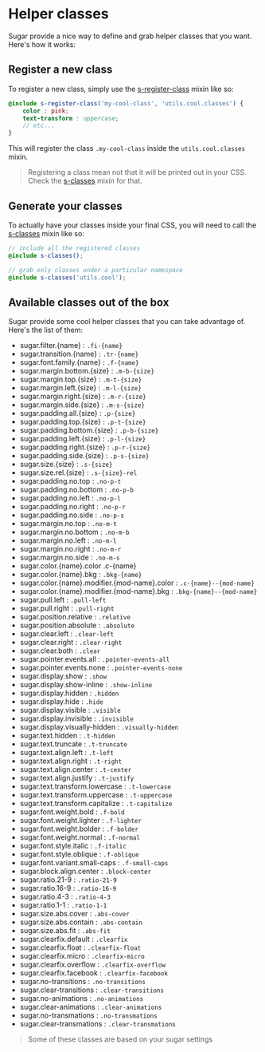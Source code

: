 # Helper classes

Sugar provide a nice way to define and grab helper classes that you want. Here's how it works:

## Register a new class

To register a new class, simply use the [s-register-class](../src/sass/core/mixins/_s-register-class.md) mixin like so:

```scss
@include s-register-class('my-cool-class', 'utils.cool.classes') {
	color : pink;
	text-transform : uppercase;
	// etc...
}
```

This will register the class ```.my-cool-class``` inside the ```utils.cool.classes``` mixin.

> Registering a class mean not that it will be printed out in your CSS. Check the [s-classes](../src/sass/core/mixins/_s-classes.md) mixin for that.

## Generate your classes

To actually have your classes inside your final CSS, you will need to call the [s-classes](../src/sass/core/mixins/_s-classes.md) mixin like so:

```scss
// include all the registered classes
@include s-classes();

// grab only classes under a particular namespace
@include s-classes('utils.cool');
```

## Available classes out of the box

Sugar provide some cool helper classes that you can take advantage of. Here's the list of them:

- sugar.filter.{name} : ```.fi-{name}```
- sugar.transition.{name} : ```.tr-{name}```
- sugar.font.family.{name} : ```.f-{name}```
- sugar.margin.bottom.{size} : ```.m-b-{size}```
- sugar.margin.top.{size} : ```.m-t-{size}```
- sugar.margin.left.{size} : ```.m-l-{size}```
- sugar.margin.right.{size} : ```.m-r-{size}```
- sugar.margin.side.{size} : ```.m-s-{size}```
- sugar.padding.all.{size} : ```.p-{size}```
- sugar.padding.top.{size} : ```.p-t-{size}```
- sugar.padding.bottom.{size} : ```.p-b-{size}```
- sugar.padding.left.{size} : ```.p-l-{size}```
- sugar.padding.right.{size} : ```.p-r-{size}```
- sugar.padding.side.{size} : ```.p-s-{size}```
- sugar.size.{size} : ```.s-{size}```
- sugar.size.rel.{size} : ```.s-{size}-rel```
- sugar.padding.no.top : ```.no-p-t```
- sugar.padding.no.bottom : ```.no-p-b```
- sugar.padding.no.left : ```.no-p-l```
- sugar.padding.no.right : ```.no-p-r```
- sugar.padding.no.side : ```.no-p-s```
- sugar.margin.no.top : ```.no-m-t```
- sugar.margin.no.bottom : ```.no-m-b```
- sugar.margin.no.left : ```.no-m-l```
- sugar.margin.no.right : ```.no-m-r```
- sugar.margin.no.side : ```.no-m-s```
- sugar.color.{name}.color .c-{name}
- sugar.color.{name}.bkg : ```.bkg-{name}```
- sugar.color.{name}.modifier.{mod-name}.color : ```.c-{name}--{mod-name}```
- sugar.color.{name}.modifier.{mod-name}.bkg : ```.bkg-{name}--{mod-name}```
- sugar.pull.left : ```.pull-left```
- sugar.pull.right : ```.pull-right```
- sugar.position.relative : ```.relative```
- sugar.position.absolute : ```.absolute```
- sugar.clear.left : ```.clear-left```
- sugar.clear.right : ```.clear-right```
- sugar.clear.both : ```.clear```
- sugar.pointer.events.all : ```.pointer-events-all```
- sugar.pointer.events.none : ```.pointer-events-none```
- sugar.display.show : ```.show```
- sugar.display.show-inline : ```.show-inline```
- sugar.display.hidden : ```.hidden```
- sugar.display.hide : ```.hide```
- sugar.display.visible : ```.visible```
- sugar.display.invisible : ```.invisible```
- sugar.display.visually-hidden : ```.visually-hidden```
- sugar.text.hidden : ```.t-hidden```
- sugar.text.truncate : ```.t-truncate```
- sugar.text.align.left : ```.t-left```
- sugar.text.align.right : ```.t-right```
- sugar.text.align.center : ```.t-center```
- sugar.text.align.justify : ```.t-justify```
- sugar.text.transform.lowercase : ```.t-lowercase```
- sugar.text.transform.uppercase : ```.t-uppercase```
- sugar.text.transform.capitalize : ```.t-capitalize```
- sugar.font.weight.bold : ```.f-bold```
- sugar.font.weight.lighter : ```.f-lighter```
- sugar.font.weight.bolder : ```.f-bolder```
- sugar.font.weight.normal : ```.f-normal```
- sugar.font.style.italic : ```.f-italic```
- sugar.font.style.oblique : ```.f-oblique```
- sugar.font.variant.small-caps : ```.f-small-caps```
- sugar.block.align.center : ```.block-center```
- sugar.ratio.21-9 : ```.ratio-21-9```
- sugar.ratio.16-9 : ```.ratio-16-9```
- sugar.ratio.4-3 : ```.ratio-4-3```
- sugar.ratio.1-1 : ```.ratio-1-1```
- sugar.size.abs.cover : ```.abs-cover```
- sugar.size.abs.contain : ```.abs-contain```
- sugar.size.abs.fit : ```.abs-fit```
- sugar.clearfix.default : ```.clearfix```
- sugar.clearfix.float : ```.clearfix-float```
- sugar.clearfix.micro : ```.clearfix-micro```
- sugar.clearfix.overflow : ```.clearfix-overflow```
- sugar.clearfix.facebook : ```.clearfix-facebook```
- sugar.no-transitions : ```.no-transitions```
- sugar.clear-transitions : ```.clear-transitions```
- sugar.no-animations : ```.no-animations```
- sugar.clear-animations : ```.clear-animations```
- sugar.no-transmations : ```.no-transmations```
- sugar.clear-transmations : ```.clear-transmations```

> Some of these classes are based on your sugar settings
